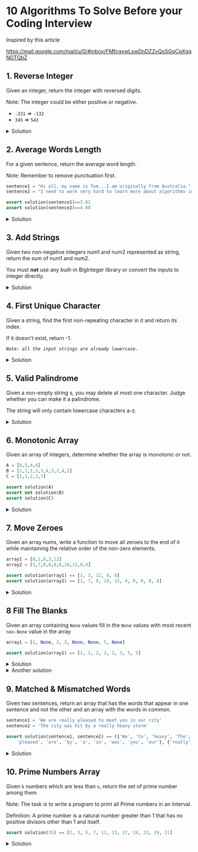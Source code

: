 # 10 Algorithms To Solve Before your Coding Interview

Inspired by this article

https://mail.google.com/mail/u/0/#inbox/FMfcgxwLswDnDZZvQsSGqCpXgqNGTQbZ

## 1. Reverse Integer
Given an integer, return the integer with reversed digits.

Note: The integer could be either positive or negative.

* `-231` => `-132`
* `345` => `543`


<details>
	<summary>Solution</summary>

```python
def solution(n):
    return f'-{str(n)[1:][::-1]}' if n<0 else str(n)[::-1]
```

</details>

## 2. Average Words Length

For a given sentence, return the average word length.

Note: Remember to remove punctuation first.


```python
sentence1 = "Hi all, my name is Tom...I am originally from Australia."
sentence2 = "I need to work very hard to learn more about algorithms in Python!"

assert solution(sentence1)==3.82
assert solution(sentence2)==4.08
```

<details>
	<summary>Solution</summary>

```python
import re
def solution(sentence):
    def avg(iterable):
        ret = 0
        n = 0.0  # if using python 2 force to float
        for x in iterable:
            ret+=x
            n+=1.0  # counting like this because `iterable` is a generator and generators has no `len` method
        return ret/n  # if using python 2 remember to cast to float

    return round(avg(map(len, re.findall(r'\w+', sentence))), 2)
```

</details>

## 3. Add Strings
Given two non-negative integers num1 and num2 represented as string, return the sum of num1 and num2.

You must **not** use any built-in BigInteger library or convert the inputs to integer directly.

<details>
	<summary>Solution</summary>

```python
from functools import reduce  # only needed for python 3

def solution(num1, num2):
    n1 = reduce(lambda a, b: a*10+b-48, map(ord, num1), 0)
    n2 = reduce(lambda a, b: a*10+b-48, map(ord, num2), 0)

    return n1+n2
```

</details>

## 4. First Unique Character
Given a string, find the first non-repeating character in it and return its index.

If it doesn't exist, return -1.

*`Note: all the input strings are already lowercase.`*

<details>
	<summary>Solution</summary>

```python
def solution(s):
    seen = [None]*256  # let's assume only ascii characters 0..255
    for i, x in enumerate(s):
        n = ord(x)
        if seen[n] is None:
            seen[n] = i
        elif seen[n] is not False:
            seen[n] = False
    try:
        return min(x for x in seen if x not in (False, None))
    except ValueError:  # empty generator above
        return -1
```

</details>

## 5. Valid Palindrome

Given a non-empty string s, you may delete at most one character. Judge whether you can make it a palindrome.

The string will only contain lowercase characters a-z.

<details>
	<summary>Solution</summary>

```python
def solution(s):
    if s[:len(s)//2+1] == s[:len(s)//2-1:-1]:
        return True  # already a palindrome
    for i in range(len(s)):
        w = s[:i] + s[i+1:]
        if w[:len(w)//2+1] == w[:len(w)//2-1:-1]:
            return True
    return False
```

</details>

## 6. Monotonic Array

Given an array of integers, determine whether the array is monotonic or not.

```python
A = [6,5,4,4]
B = [1,1,1,3,3,4,3,2,4,2]
C = [1,1,2,3,7]

assert solution(A)
assert not solution(B)
assert solution(C)
```

<details>
	<summary>Solution</summary>

```python
def solution(nums):
    return all(a>=b for a, b in zip(nums, nums[1:])) or \
           all(a<=b for a, b in zip(nums, nums[1:]))

```

</details>

## 7. Move Zeroes

Given an array nums, write a function to move all zeroes to the end of it while maintaining the relative order of the non-zero elements.

```python
array1 = [0,1,0,3,12]
array2 = [1,7,0,0,8,0,10,12,0,4]

assert solution(array1) == [1, 3, 12, 0, 0]
assert solution(array2) == [1, 7, 8, 10, 12, 4, 0, 0, 0, 0]
```

<details>
	<summary>Solution</summary>

```python
def solution(nums):  # NOT changing the input
    ret = [x for x in nums if x!=0]
    return ret + [0] * (len(nums)-len(ret))


from collections import deque
def solution_2(nums):  # changing the input (inplace)
    zeros = deque()
    for i in range(len(nums)):
        x = nums[i]
        if x==0:
            zeros.append(i)
        elif len(zeros)>0:
            idx = zeros.popleft()
            nums[idx] = x
            nums[i] = 0
            zeros.append(i)
    return nums
```

</details>

## 8 Fill The Blanks

Given an array containing `None` values fill in the `None` values with most recent `non-None` value in the array

```python
array1 = [1, None, 2, 3, None, None, 5, None]

assert solution(array1) == [1, 1, 2, 3, 3, 3, 5, 5]
```

<details>
	<summary>Solution</summary>


```python
def solution(arr):
    ret = []
    for x in arr:
        valid = valid if x is None else x
        ret.append(valid)
    return ret

```

</details>

<details>
	<summary>Another solution</summary>

```python

def first_true(iter):
	for x in iter:
		if x is not None:
			return x
	raise ValueError("All the values are None")

def solution(a):
	return [first_true(x) for x in zip(*(([None] * i + a[:len(a)-i]) for i in range(len(a))))]
```

That can become even more obscure

```python
def solution(a):
    return [
        next(y for y in x if y is not None)
        for x in zip(*(([None] * i + a[:len(a)-i]) for i in range(len(a))))
	]

```

Basically I am creating a matrix and rotating it with `zip`. Then for each column (that now is a row), taking the first not `None` element.

</details>

## 9. Matched & Mismatched Words

Given two sentences, return an array that has the words that appear in one sentence and not the other and an array with the words in common.

```python
sentence1 = 'We are really pleased to meet you in our city'
sentence2 = 'The city was hit by a really heavy storm'

assert solution(sentence1, sentence2) == ({'We', 'to', 'heavy', 'The', 'storm', 'meet', 'hit', \
    'pleased', 'are', 'by', 'a', 'in', 'was', 'you', 'our'}, {'really', 'city'})
```

<details>
	<summary>Solution</summary>

```python
def solution(sentence1, sentence2):
    set1 = set(sentence1.split())
    set2 = set(sentence2.split())

    return set1^set2, set1&set2
```
</details>

## 10. Prime Numbers Array

Given `k` numbers which are less than `n`, return the set of prime number among them

Note: The task is to write a program to print all Prime numbers in an Interval.

Definition: A prime number is a natural number greater than 1 that has no positive divisors other than 1 and itself.

```python
assert solution(35) == [2, 3, 5, 7, 11, 13, 17, 19, 23, 29, 31]
```

<details>
	<summary>Solution</summary>

```python
def solution(n):
    primes = []
    for num in range(2, n):
        for p in primes:
            if num % p == 0:
                break
        else:
            primes.append(num)
    return primes
```

</details>
